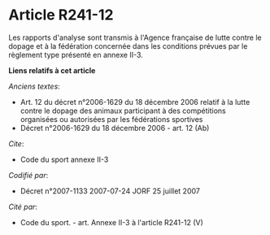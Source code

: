 # Article R241-12

Les rapports d'analyse sont transmis à l'Agence française de lutte contre le dopage et à la fédération concernée dans les
conditions prévues par le règlement type présenté en annexe II-3.

**Liens relatifs à cet article**

_Anciens textes_:

  - Art. 12 du décret n°2006-1629 du 18 décembre 2006 relatif à la lutte contre le dopage des animaux participant à des compétitions organisées ou autorisées par les fédérations sportives
  - Décret n°2006-1629 du 18 décembre 2006 - art. 12 (Ab)

_Cite_:

  - Code du sport annexe II-3

_Codifié par_:

  - Décret n°2007-1133 2007-07-24 JORF 25 juillet 2007

_Cité par_:

  - Code du sport. - art. Annexe II-3 à l'article R241-12 (V)
